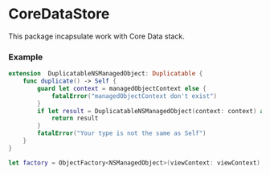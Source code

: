 # CoreDataStore

This package incapsulate work with Core Data stack.

### Example

```swift
extension  DuplicatableNSManagedObject: Duplicatable {
	func duplicate() -> Self {
		guard let context = managedObjectContext else {
			fatalError("managedObjectContext don't exist")
		}
		if let result = DuplicatableNSManagedObject(context: context) as? Self {
			return result
		}
		fatalError("Your type is not the same as Self")
	}
}
```

```swift
let factory = ObjectFactory<NSManagedObject>(viewContext: viewContext)
```

